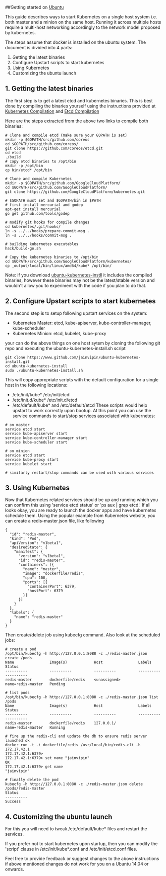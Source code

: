 ##Getting started on [Ubuntu](http://www.ubuntu.com)

This guide describes ways to start Kubernetes on a single host system i.e. both master and a minion on the same host. Running it across multiple hosts require a multi-host networking accordingly to the network model proposed by kubernetes.

The steps assume that docker is installed on the ubuntu system. The document is divided into 4 parts:
 1. Getting the latest binaries
 2. Configure Upstart scripts to start kubernetes
 3. Using Kubernetes
 4. Customizing the ubuntu launch

## 1. Getting the latest binaries
The first step is to get a latest etcd and kubernetes binaries. This is best done by compiling the binaries yourself using the instructions provided at 
[Kubernetes Compilation](https://github.com/GoogleCloudPlatform/kubernetes/blob/master/docs/devel/development.md) and [Etcd Compilation](https://github.com/coreos/etcd/tree/master/Documentation)

Here are the steps extracted from the above two links to compile both binaries:
```
# Clone and compile etcd (make sure your GOPATH is set)
mkdir -p $GOPATH/src/github.com/coreos
cd $GOPATH/src/github.com/coreos/
git clone https://github.com/coreos/etcd.git
cd etcd
./build
# copy etcd binaries to /opt/bin
mkdir -p /opt/bin
cp bin/etcd* /opt/bin

# Clone and compile Kubernetes
mkdir -p $GOPATH/src/github.com/GoogleCloudPlatform/
cd $GOPATH/src/github.com/GoogleCloudPlatform/
git clone https://github.com/GoogleCloudPlatform/kubernetes.git

# $GOPATH must set and $GOPATH/bin in $PATH
# first install mercurial and godep
apt-get install mercurial
go get github.com/tools/godep

# modify git hooks for compile changes
cd kubernetes/.git/hooks/
ln -s ../../hooks/prepare-commit-msg .
ln -s ../../hooks/commit-msg .

# building kubernetes executables
hack/build-go.sh

# Copy the kubernetes binaries to /opt/bin
cd $GOPATH/src/github.com/GoogleCloudPlatform/kubernetes/
cp _output/local/bin/linux/amd64/kube* /opt/bin/

```

Note: if you download [ubuntu-kubernetes-instll](http://github.com/jainvipin/ubuntu-kubernetes-install) it includes the compiled binaries, however these binaries may not be the latest/stable version and wouldn't allow you to experiment with the code if you plan to do that.

## 2. Configure Upstart scripts to start kubernetes

The second step is to setup following upstart services on the system:
- Kubernetes Master: etcd, kube-apiserver, kube-controller-manager, kube-scheduler
- Kubernetes Minion: etcd, kubelet, kube-proxy

your can do the above things on one host sytem by cloning the following git repo and executing the ubuntu-kubernetes-install.sh script

```
git clone https://www.github.com/jainvipin/ubuntu-kubernetes-install.git
cd ubuntu-kubernetes-install
sudo ./ubuntu-kubernetes-install.sh
```

This will copy appropriate scripts with the default configuration for a single host in the following locations:
- /etc/init/kube* /etc/init/etcd
- /etc/init.d/kube* /etc/init.d/etcd
- /etc/default/kube* and /etc/default/etcd
These scripts would help upstart to work correctly upon bootup. At this point you can use the service commands to start/stop services associated with kubernetes:
```
# on master
service etcd start
service kube-apiserver start
service kube-controller-manager start
service kube-scheduler start

# on minion
service etcd start
service kube-proxy start
service kubelet start

# similarly restart/stop commands can be used with various services
```


## 3. Using Kubernetes

Now that Kubernetes related services should be up and running which you can confirm this using 'service etcd status' or 'ps aux | grep etcd'. If all looks okay, you are ready to launch the docker apps and have kubernetes schedule them. Using the popular example from Kubernetes website, you can create a redis-master.json file, like following

```
{
  "id": "redis-master",
  "kind": "Pod",
  "apiVersion": "v1beta1",
  "desiredState": {
    "manifest": {
      "version": "v1beta1",
      "id": "redis-master",
      "containers": [{
        "name": "master",
        "image": "dockerfile/redis",
        "cpu": 100,
        "ports": [{
          "containerPort": 6379,
          "hostPort": 6379
        }]
      }]
    }
  },
  "labels": {
    "name": "redis-master"
  }
}
```

Then create/delete job using kubecfg command. Also look at the scheduled jobs:

```
# create a pod
/opt/bin/kubecfg -h http://127.0.0.1:8080 -c ./redis-master.json create /pods
Name                Image(s)            Host                Labels              Status
----------          ----------          ----------          ----------          ----------
redis-master        dockerfile/redis    <unassigned>        name=redis-master   Pending

# list pods
/opt/bin/kubecfg -h http://127.0.0.1:8080 -c ./redis-master.json list /pods
Name                Image(s)            Host                Labels              Status
----------          ----------          ----------          ----------          ----------
redis-master        dockerfile/redis    127.0.0.1/          name=redis-master   Running

# fire up the redis-cli and update the db to ensure redis server launched ok
docker run -t -i dockerfile/redis /usr/local/bin/redis-cli -h 172.17.42.1
172.17.42.1:6379> 
172.17.42.1:6379> set name "jainvipin"
OK
172.17.42.1:6379> get name
"jainvipin"

# finally delete the pod
kubecfg -h http://127.0.0.1:8080 -c ./redis-master.json delete /pods/redis-master
Status
----------
Success

```

## 4. Customizing the ubuntu launch

For this you will need to tweak /etc/default/kube* files and restart the services.

If you prefer not to start kubernetes upon startup, then you can modify the 'script' clause in /etc/init/kube*.conf and /etc/init/etcd.conf files.



Feel free to provide feedback or suggest changes to the above instructions if above mentioned changes do not work for you on a Ubuntu 14.04 or onwards.



